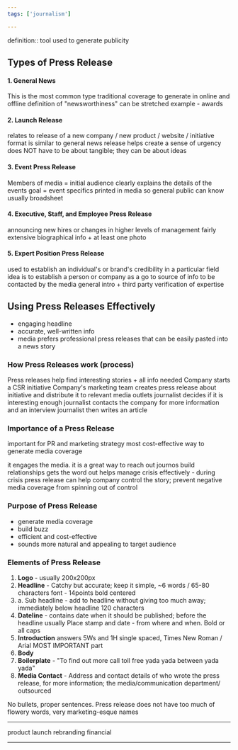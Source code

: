 ```yaml
---
tags: ['journalism']

---
```


definition:: tool used to generate publicity 

## Types of Press Release
#### 1. General News
This is the most common type
traditional coverage
to generate in online and offline
definition of "newsworthiness" can be stretched 
example - awards 

#### 2. Launch Release
relates to release of a new company / new product / website / initiative 
format is similar to general news release
helps create a sense of urgency
does NOT have to be about tangible; they can be about ideas

#### 3. Event Press Release
Members of media = initial audience
clearly explains the details of the events
goal = event specifics printed in media so general public can know
usually broadsheet 

#### 4. Executive, Staff, and Employee Press Release
announcing new hires or changes in higher levels of management
fairly extensive biographical info + at least one photo

#### 5. Expert Position Press Release
used to establish an individual's or brand's credibility in a particular field
idea is to establish a person or company as a go to source of info to be contacted by the media 
general intro + third party verification of expertise

## Using Press Releases Effectively 

- engaging headline
- accurate, well-written info
- media prefers professional press releases that can be easily pasted into a news story



### How Press Releases work (process)
Press releases help find interesting stories + all info needed
Company starts a CSR initiative
Company's marketing team creates press release about initiative and distribute it to relevant media outlets
journalist decides if it is interesting enough
journalist contacts the company for more information and an interview
journalist then writes an article 

### Importance of a Press Release
important for PR and marketing strategy
most cost-effective way to generate media coverage

it engages the media. it is a great way to reach out journos
build relationships
gets the word out
helps manage crisis effectively - during crisis press release can help company control the story; prevent negative media coverage from spinning out of control 

### Purpose of Press Release
- generate media coverage
- build buzz
- efficient and cost-effective 
- sounds more natural and appealing to target audience

### Elements of Press Release
1. **Logo** - 
   usually 200x200px 
2. **Headline** -
   Catchy but accurate; keep it simple, 
   ~6 words / 65-80 characters
   font - 14points bold centered
2. a. Sub headline - 
   add to headline without giving too much away; immediately below headline 
   120 characters
3. **Dateline** - 
   contains date when it should be published; before the headline usually
Place stamp and date - from where and when. 
Bold or all caps 
4. **Introduction** 
   answers 5Ws and 1H 
   single spaced, Times New Roman / Arial
   MOST IMPORTANT part
5. **Body** 
6. **Boilerplate** - "To find out more call toll free yada yada between yada yada"
7. **Media Contact** - Address and contact details of who wrote the press release, for more information; the media/communication department/ outsourced 

No bullets, proper sentences. 
Press release does not have too much of flowery words, very marketing-esque names

---
product launch
rebranding
financial 

---